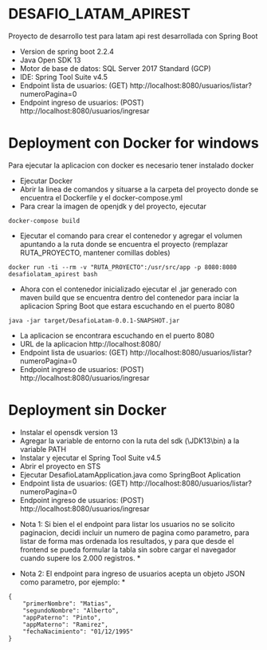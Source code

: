 # DESAFIO_LATAM_APIREST
Proyecto de desarrollo test para latam api rest desarrollada con Spring Boot

- Version de spring boot 2.2.4
- Java Open SDK 13
- Motor de base de datos: SQL Server 2017 Standard (GCP)
- IDE: Spring Tool Suite v4.5
- Endpoint lista de usuarios: (GET) http://localhost:8080/usuarios/listar?numeroPagina=0
- Endpoint ingreso de usuarios: (POST) http://localhost:8080/usuarios/ingresar

# Deployment con Docker for windows
Para ejecutar la aplicacion con docker es necesario tener instalado docker

- Ejecutar Docker
- Abrir la linea de comandos y situarse a la carpeta del proyecto donde se encuentra el Dockerfile y el docker-compose.yml
- Para crear la imagen de openjdk y del proyecto, ejecutar
```
docker-compose build
```
- Ejecutar el comando para crear el contenedor y agregar el volumen apuntando a la ruta donde se encuentra el proyecto (remplazar RUTA_PROYECTO, mantener comillas dobles)
```
docker run -ti --rm -v "RUTA_PROYECTO":/usr/src/app -p 8080:8080 desafiolatam_apirest bash
```
- Ahora con el contenedor inicializado ejecutar el .jar generado con maven build que se encuentra dentro del contenedor para inciar la aplicacion Spring Boot que estara escuchando en el puerto 8080
```
java -jar target/DesafioLatam-0.0.1-SNAPSHOT.jar
```
- La aplicacion se encontrara escuchando en el puerto 8080
- URL de la aplicacion http://localhost:8080/
- Endpoint lista de usuarios: (GET) http://localhost:8080/usuarios/listar?numeroPagina=0
- Endpoint ingreso de usuarios: (POST) http://localhost:8080/usuarios/ingresar


# Deployment sin Docker

- Instalar el opensdk version 13
- Agregar la variable de entorno con la ruta del sdk (\JDK13\bin) a la variable PATH
- Instalar y ejecutar el Spring Tool Suite v4.5
- Abrir el proyecto en STS
- Ejecutar DesafioLatamApplication.java como SpringBoot Aplication
- Endpoint lista de usuarios: (GET) http://localhost:8080/usuarios/listar?numeroPagina=0
- Endpoint ingreso de usuarios: (POST) http://localhost:8080/usuarios/ingresar
* Nota 1: Si bien el el endpoint para listar los usuarios no se solicito paginacion, decidi incluir un numero de pagina como parametro, para listar de forma mas ordenada los resultados, y para que desde el frontend se pueda formular la tabla sin sobre cargar el navegador cuando supere los 2.000 registros. *

* Nota 2: El endpoint para ingreso de usuarios acepta un objeto JSON como parametro, por ejemplo: *

```
{
	"primerNombre": "Matias",
	"segundoNombre": "Alberto",
	"appPaterno": "Pinto",
	"appMaterno": "Ramirez",
	"fechaNacimiento": "01/12/1995"
}
```